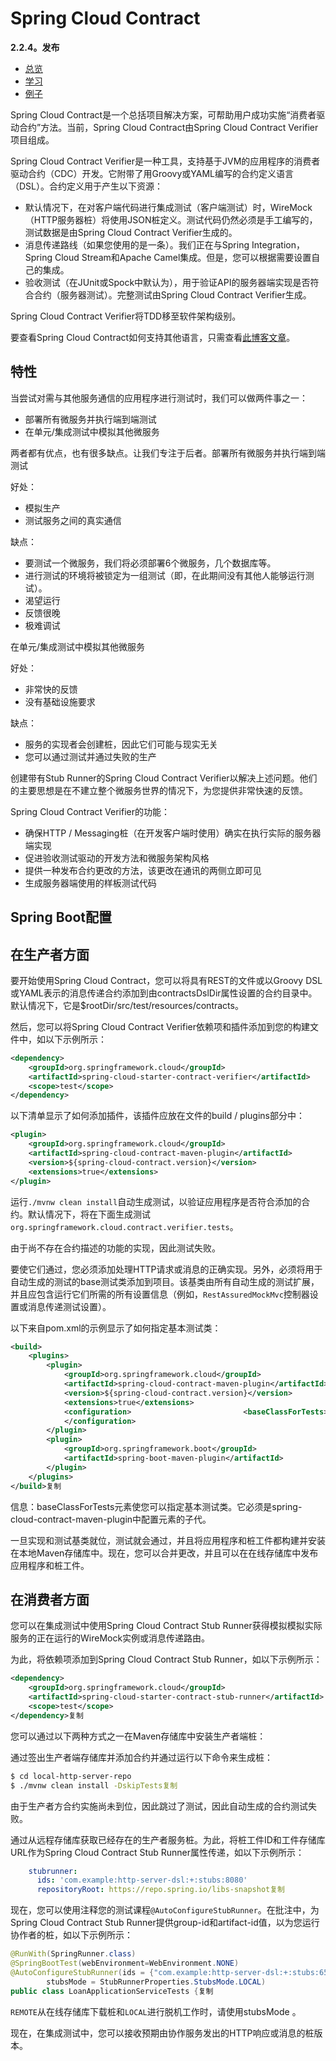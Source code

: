 # Spring Cloud Contract

 **2.2.4。发布**

[ ](https://github.com/spring-cloud/spring-cloud-contract)

- [总览](https://spring.io/projects/spring-cloud-contract#overview)
- [学习](https://spring.io/projects/spring-cloud-contract#learn)
- [例子](https://spring.io/projects/spring-cloud-contract#samples)

Spring Cloud Contract是一个总括项目解决方案，可帮助用户成功实施“消费者驱动合约”方法。当前，Spring Cloud Contract由Spring Cloud Contract Verifier项目组成。

Spring Cloud Contract Verifier是一种工具，支持基于JVM的应用程序的消费者驱动合约（CDC）开发。它附带了用Groovy或YAML编写的合约定义语言（DSL）。合约定义用于产生以下资源：

- 默认情况下，在对客户端代码进行集成测试（客户端测试）时，WireMock（HTTP服务器桩）将使用JSON桩定义。测试代码仍然必须是手工编写的，测试数据是由Spring Cloud Contract Verifier生成的。
- 消息传递路线（如果您使用的是一条）。我们正在与Spring Integration，Spring Cloud Stream和Apache Camel集成。但是，您可以根据需要设置自己的集成。
- 验收测试（在JUnit或Spock中默认为），用于验证API的服务器端实现是否符合合约（服务器测试）。完整测试由Spring Cloud Contract Verifier生成。

Spring Cloud Contract Verifier将TDD移至软件架构级别。

要查看Spring Cloud Contract如何支持其他语言，只需查看[此博客文章](https://spring.io/blog/2018/02/13/spring-cloud-contract-in-a-polyglot-world)。

## 特性

当尝试对需与其他服务通信的应用程序进行测试时，我们可以做两件事之一：

- 部署所有微服务并执行端到端测试
- 在单元/集成测试中模拟其他微服务

两者都有优点，也有很多缺点。让我们专注于后者。部署所有微服务并执行端到端测试

好处：

- 模拟生产
- 测试服务之间的真实通信

缺点：

- 要测试一个微服务，我们将必须部署6个微服务，几个数据库等。
- 进行测试的环境将被锁定为一组测试（即，在此期间没有其他人能够运行测试）。
- 渴望运行
- 反馈很晚
- 极难调试

在单元/集成测试中模拟其他微服务

好处：

- 非常快的反馈
- 没有基础设施要求

缺点：

- 服务的实现者会创建桩，因此它们可能与现实无关
- 您可以通过测试并通过失败的生产

创建带有Stub Runner的Spring Cloud Contract Verifier以解决上述问题。他们的主要思想是在不建立整个微服务世界的情况下，为您提供非常快速的反馈。

Spring Cloud Contract Verifier的功能：

- 确保HTTP / Messaging桩（在开发客户端时使用）确实在执行实际的服务器端实现
- 促进验收测试驱动的开发方法和微服务架构风格
- 提供一种发布合约更改的方法，该更改在通讯的两侧立即可见
- 生成服务器端使用的样板测试代码

## Spring Boot配置

## 在生产者方面

要开始使用Spring Cloud Contract，您可以将具有REST的文件或以Groovy DSL或YAML表示的消息传递合约添加到由contractsDslDir属性设置的合约目录中。默认情况下，它是$rootDir/src/test/resources/contracts。

然后，您可以将Spring Cloud Contract Verifier依赖项和插件添加到您的构建文件中，如以下示例所示：

```xml
<dependency>
    <groupId>org.springframework.cloud</groupId>
    <artifactId>spring-cloud-starter-contract-verifier</artifactId>
    <scope>test</scope>
</dependency>
```

以下清单显示了如何添加插件，该插件应放在文件的build / plugins部分中：

```xml
<plugin>
    <groupId>org.springframework.cloud</groupId>
    <artifactId>spring-cloud-contract-maven-plugin</artifactId>
    <version>${spring-cloud-contract.version}</version>
    <extensions>true</extensions>
</plugin>
```

运行`./mvnw clean install`自动生成测试，以验证应用程序是否符合添加的合约。默认情况下，将在下面生成测试`org.springframework.cloud.contract.verifier.tests`。

由于尚不存在合约描述的功能的实现，因此测试失败。

要使它们通过，您必须添加处理HTTP请求或消息的正确实现。另外，必须将用于自动生成的测试的base测试类添加到项目。该基类由所有自动生成的测试扩展，并且应包含运行它们所需的所有设置信息（例如，`RestAssuredMockMvc`控制器设置或消息传递测试设置）。

以下来自pom.xml的示例显示了如何指定基本测试类：

```xml
<build>
    <plugins>
        <plugin>
            <groupId>org.springframework.cloud</groupId>
            <artifactId>spring-cloud-contract-maven-plugin</artifactId>
            <version>${spring-cloud-contract.version}</version>
            <extensions>true</extensions>
            <configuration>                      	<baseClassForTests>com.example.contractTest.BaseTestClass</baseClassForTests>
            </configuration>
        </plugin>
        <plugin>
            <groupId>org.springframework.boot</groupId>
            <artifactId>spring-boot-maven-plugin</artifactId>
        </plugin>
    </plugins>
</build>复制
```

信息：baseClassForTests元素使您可以指定基本测试类。它必须是spring-cloud-contract-maven-plugin中配置元素的子代。

一旦实现和测试基类就位，测试就会通过，并且将应用程序和桩工件都构建并安装在本地Maven存储库中。现在，您可以合并更改，并且可以在在线存储库中发布应用程序和桩工件。

## 在消费者方面

您可以在集成测试中使用Spring Cloud Contract Stub Runner获得模拟模拟实际服务的正在运行的WireMock实例或消息传递路由。

为此，将依赖项添加到Spring Cloud Contract Stub Runner，如以下示例所示：

```xml
<dependency>
    <groupId>org.springframework.cloud</groupId>
    <artifactId>spring-cloud-starter-contract-stub-runner</artifactId>
    <scope>test</scope>
</dependency>复制
```

您可以通过以下两种方式之一在Maven存储库中安装生产者端桩：

通过签出生产者端存储库并添加合约并通过运行以下命令来生成桩：

```bash
$ cd local-http-server-repo
$ ./mvnw clean install -DskipTests复制
```

由于生产者方合约实施尚未到位，因此跳过了测试，因此自动生成的合约测试失败。

通过从远程存储库获取已经存在的生产者服务桩。为此，将桩工件ID和工件存储库URL作为Spring Cloud Contract Stub Runner属性传递，如以下示例所示：

```yml
    stubrunner:
      ids: 'com.example:http-server-dsl:+:stubs:8080'
      repositoryRoot: https://repo.spring.io/libs-snapshot复制
```

现在，您可以使用注释您的测试课程`@AutoConfigureStubRunner`。在批注中，为Spring Cloud Contract Stub Runner提供group-id和artifact-id值，以为您运行协作者的桩，如以下示例所示：

```java
@RunWith(SpringRunner.class)
@SpringBootTest(webEnvironment=WebEnvironment.NONE)
@AutoConfigureStubRunner(ids = {"com.example:http-server-dsl:+:stubs:6565"},
        stubsMode = StubRunnerProperties.StubsMode.LOCAL)
public class LoanApplicationServiceTests {复制
```

`REMOTE`从在线存储库下载桩和`LOCAL`进行脱机工作时，请使用stubsMode 。

现在，在集成测试中，您可以接收预期由协作服务发出的HTTP响应或消息的桩版本。